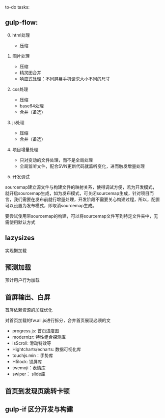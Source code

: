 to-do tasks:

## gulp-flow:
0. html处理
	- 压缩

1. 图片处理
	- 压缩
	- 精灵图合并
	- 响应式处理：不同屏幕手机请求大小不同的尺寸
    
2. css处理
	- 压缩
	- base64处理
	- 合并（备选）

3. js处理
	- 压缩
	- 合并（备选）
    
4. 项目增量处理

   -  只对变动的文件处理，而不是全局处理
   -  全局监听文件，配合SVN更新代码就监听变化，进而触发增量处理
   
5. 开发调试

sourcemap建立源文件与构建文件的映射关系，使得调试方便，若为开发模式，就开启sourcemap生成，如为发布模式，可关闭sourcemap生成，针对项目而言，我们需要在发布前就行增量处理，开发阶段不需要关心构建过程，所以，配置可以设置为发布模式，即取消sourcemap生成。

要尝试使用带sourcemap的构建，可以将sourcemap文件写到特定文件夹中，无需使用默认方式
    
## lazysizes

实现懒加载

## 预测加载

预计用户行为加载


## 首屏输出、白屏
首屏依赖资源的加载优化

对首页加载的fw.all.js进行拆分，合并首页展现必须的文

- progress.js: 首页进度图
- modernizr: 特性组合探测库
- isScroll: 滑动特效等
- Hightcharts/echarts: 数据可视化库
- touchjs.min：手势库
- H5lock: 锁屏库
- twemoji：表情库
- swiper： slide库

## 首页到发现页跳转卡顿

## gulp-if 区分开发与构建